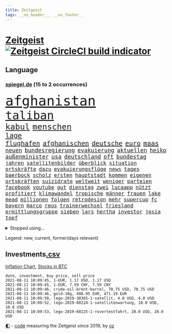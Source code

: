 ```yaml
---
title: Zeitgeist
tags: __no_header__, __no_footer__
---
```


# [Zeitgeist](https://oliz.io/zeitgeist/) [![Zeitgeist CircleCI build indicator](https://circleci.com/gh/ooz/zeitgeist.svg?style=shield)](https://circleci.com/gh/ooz/zeitgeist)

## Language

<h3><a href="https://www.spiegel.de" target="_blank">spiegel.de</a> (15 to 2 occurrences)</h3>
<p style="font-family:monospace">
<span style="font-size:32pt"><a href="news_links.html#afghanistan" class="current">afghanistan</a></span>
<br>
<span style="font-size:27pt"><a href="news_links.html#taliban" class="current">taliban</a></span>
<br>
<span style="font-size:19pt"><a href="news_links.html#kabul" class="current">kabul</a></span>
<span style="font-size:19pt"><a href="news_links.html#menschen" class="current">menschen</a></span>
<br>
<span style="font-size:16pt"><a href="news_links.html#lage" class="current">lage</a></span>
<br>
<span style="font-size:15pt"><a href="news_links.html#flughafen" class="current">flughafen</a></span>
<span style="font-size:15pt"><a href="news_links.html#afghanischen" class="current">afghanischen</a></span>
<span style="font-size:15pt"><a href="news_links.html#deutsche" class="current">deutsche</a></span>
<span style="font-size:15pt"><a href="news_links.html#euro" class="current">euro</a></span>
<span style="font-size:15pt"><a href="news_links.html#maas" class="current">maas</a></span>
<br>
<span style="font-size:13pt"><a href="news_links.html#neuen" class="current">neuen</a></span>
<span style="font-size:13pt"><a href="news_links.html#bundesregierung" class="current">bundesregierung</a></span>
<span style="font-size:13pt"><a href="news_links.html#evakuierung" class="current">evakuierung</a></span>
<span style="font-size:13pt"><a href="news_links.html#aktuellen" class="current">aktuellen</a></span>
<span style="font-size:13pt"><a href="news_links.html#heiko" class="current">heiko</a></span>
<span style="font-size:13pt"><a href="news_links.html#außenminister" class="current">außenminister</a></span>
<span style="font-size:13pt"><a href="news_links.html#usa" class="current">usa</a></span>
<span style="font-size:13pt"><a href="news_links.html#deutschland" class="current">deutschland</a></span>
<span style="font-size:13pt"><a href="news_links.html#oft" class="current">oft</a></span>
<span style="font-size:13pt"><a href="news_links.html#bundestag" class="current">bundestag</a></span>
<br>
<span style="font-size:12pt"><a href="news_links.html#jahren" class="current">jahren</a></span>
<span style="font-size:12pt"><a href="news_links.html#satellitenbilder" class="current">satellitenbilder</a></span>
<span style="font-size:12pt"><a href="news_links.html#überblick" class="current">überblick</a></span>
<span style="font-size:12pt"><a href="news_links.html#situation" class="current">situation</a></span>
<span style="font-size:12pt"><a href="news_links.html#ortskräfte" class="current">ortskräfte</a></span>
<span style="font-size:12pt"><a href="news_links.html#dazu" class="current">dazu</a></span>
<span style="font-size:12pt"><a href="news_links.html#evakuierungsflüge" class="new">evakuierungsflüge</a></span>
<span style="font-size:12pt"><a href="news_links.html#news" class="current">news</a></span>
<span style="font-size:12pt"><a href="news_links.html#tages" class="current">tages</a></span>
<span style="font-size:12pt"><a href="news_links.html#baerbock" class="current">baerbock</a></span>
<span style="font-size:12pt"><a href="news_links.html#scholz" class="current">scholz</a></span>
<span style="font-size:12pt"><a href="news_links.html#ersten" class="current">ersten</a></span>
<span style="font-size:12pt"><a href="news_links.html#hauptstadt" class="current">hauptstadt</a></span>
<span style="font-size:12pt"><a href="news_links.html#kommen" class="current">kommen</a></span>
<span style="font-size:12pt"><a href="news_links.html#eigenen" class="current">eigenen</a></span>
<span style="font-size:12pt"><a href="news_links.html#ortskräften" class="current">ortskräften</a></span>
<span style="font-size:12pt"><a href="news_links.html#suizidrate" class="new">suizidrate</a></span>
<span style="font-size:12pt"><a href="news_links.html#weltweit" class="current">weltweit</a></span>
<span style="font-size:12pt"><a href="news_links.html#weniger" class="current">weniger</a></span>
<span style="font-size:12pt"><a href="news_links.html#parteien" class="current">parteien</a></span>
<span style="font-size:12pt"><a href="news_links.html#facebook" class="current">facebook</a></span>
<span style="font-size:12pt"><a href="news_links.html#youtube" class="current">youtube</a></span>
<span style="font-size:12pt"><a href="news_links.html#gut" class="current">gut</a></span>
<span style="font-size:12pt"><a href="news_links.html#dienstag" class="current">dienstag</a></span>
<span style="font-size:12pt"><a href="news_links.html#zwei" class="current">zwei</a></span>
<span style="font-size:12pt"><a href="news_links.html#lucaapp" class="current">lucaapp</a></span>
<span style="font-size:12pt"><a href="news_links.html#nützt" class="current">nützt</a></span>
<span style="font-size:12pt"><a href="news_links.html#profitiert" class="current">profitiert</a></span>
<span style="font-size:12pt"><a href="news_links.html#klimawandel" class="current">klimawandel</a></span>
<span style="font-size:12pt"><a href="news_links.html#tropische" class="new">tropische</a></span>
<span style="font-size:12pt"><a href="news_links.html#männer" class="current">männer</a></span>
<span style="font-size:12pt"><a href="news_links.html#frauen" class="current">frauen</a></span>
<span style="font-size:12pt"><a href="news_links.html#lake" class="new">lake</a></span>
<span style="font-size:12pt"><a href="news_links.html#mead" class="new">mead</a></span>
<span style="font-size:12pt"><a href="news_links.html#millionen" class="current">millionen</a></span>
<span style="font-size:12pt"><a href="news_links.html#folgen" class="current">folgen</a></span>
<span style="font-size:12pt"><a href="news_links.html#retrodesign" class="new">retrodesign</a></span>
<span style="font-size:12pt"><a href="news_links.html#mehr" class="current">mehr</a></span>
<span style="font-size:12pt"><a href="news_links.html#supercup" class="new">supercup</a></span>
<span style="font-size:12pt"><a href="news_links.html#fc" class="current">fc</a></span>
<span style="font-size:12pt"><a href="news_links.html#bayern" class="current">bayern</a></span>
<span style="font-size:12pt"><a href="news_links.html#marco" class="current">marco</a></span>
<span style="font-size:12pt"><a href="news_links.html#reus" class="current">reus</a></span>
<span style="font-size:12pt"><a href="news_links.html#trainerwechsel" class="new">trainerwechsel</a></span>
<span style="font-size:12pt"><a href="news_links.html#friesland" class="new">friesland</a></span>
<span style="font-size:12pt"><a href="news_links.html#ermittlungsgruppe" class="new">ermittlungsgruppe</a></span>
<span style="font-size:12pt"><a href="news_links.html#sieben" class="current">sieben</a></span>
<span style="font-size:12pt"><a href="news_links.html#lars" class="current">lars</a></span>
<span style="font-size:12pt"><a href="news_links.html#hertha" class="current">hertha</a></span>
<span style="font-size:12pt"><a href="news_links.html#investor" class="current">investor</a></span>
<span style="font-size:12pt"><a href="news_links.html#josia" class="new">josia</a></span>
<span style="font-size:12pt"><a href="news_links.html#topf" class="new">topf</a></span>
</p>
<details>
<summary>Stopped using...</summary>
<p class="former" style="font-size:12pt">
bewaffnete(300) demonstration(299) kommunen(299) lautet(299) williams(299) anscheinend(298) eustaaten(298) gerichtshof(298) hotspots(298) lustig(298) parteitag(298) unabhängigkeit(298) wunsch(298) 5(297) ablauf(297) ford(297) ronaldo(297) schildert(297) wirecard(297) beispielen(296) bemüht(296) echte(296) eindruck(296) energien(296) eng(296) first(296) kohle(296) lebenslanger(296) leichter(296) madrid(296) regie(296) schöner(296) summe(296) wirkte(296) 53(295) anerkennen(295) arizona(295) awards(295) co₂(295) d(295) eindrücke(295) erheblich(295) erscheinen(295) fußballs(295) geringer(295) inklusive(295) männern(295) plätze(295) richterin(295) sexismus(295) steuer(295) umfeld(295) wettlauf(295) worten(295) bischofskonferenz(294) brexit(294) enttäuscht(294) eugh(294) gott(294) investieren(294) islamischer(294) klimaneutral(294) mancherorts(294) schlechter(294) ursula(294) zunehmende(294) 130(293) aufmerksamkeit(293) dubai(293) entdeckung(293) erhoben(293) fabrik(293) frieden(293) krankenhäusern(293) paare(293) rückschlag(293) spdpolitikerin(293) bekanntesten(292) beliebt(292) beobachten(292) berichterstattung(292) bundeskanzler(292) bundesland(292) eingebrochen(292) gewaltsam(292) ignoriert(292) liefert(292) moderator(292) märz(292) okay(292) verhandelt(292) vorantreiben(292) überwinden(292) 50000(291) bitte(291) cool(291) fernen(291) harry(291) infizieren(291) insekten(291) kennt(291) leipziger(291) locker(291) mörder(291) niederlagen(291) schlimmer(291) still(291) verbands(291) verbieten(291) wofür(291) armut(290) erfurt(290) gebaut(290) humanitäre(290) illegal(290) kita(290) kritische(290) sicherheitskräfte(290) spekuliert(290) stoff(290) unterlagen(290) versuchte(290) vorstellung(290) ärmere(290) abstimmen(289) beteiligt(289) elisabeth(289) endgültig(289) format(289) gebe(289) gefasst(289) gefährlicher(289) gewaltsamen(289) innenstadt(289) lehnen(289) maximal(289) nahverkehr(289) noten(289) rechtsextremen(289) restaurant(289) rom(289) usbürger(289) versteckt(289) botschaften(288) einzig(288) englische(288) forderte(288) gleichstellung(288) infrage(288) joshua(288) leyen(288) mitgliedschaft(288) on(288) regt(288) rock(288) schülern(288) 41(287) 79(287) büros(287) erkrankung(287) finanzieren(287) gefechte(287) geheimnis(287) historisch(287) marija(287) mathias(287) putins(287) spdgesundheitsexperte(287) stürmer(287) 61(286) 94(286) ausgegeben(286) ausgewertet(286) ausgleich(286) edward(286) einzug(286) grünheide(286) kommunikation(286) kompliziert(286) mieter(286) mitternacht(286) nahen(286) neuwagen(286) reise(286) solcher(286) verschwand(286) verschärfung(286) vorsprung(286) weite(286) 1945(285) 96(285) ansatz(285) chris(285) freiburg(285) ganzes(285) image(285) strafstoß(285) super(285) wm(285) öffentlichkeit(285) besucher(284) blamage(284) gesundheitssystem(284) haltung(284) nadal(284) nächtliche(284) regierungspartei(284) unbekannter(284) verbrechen(284) überwunden(284) 30000(283) empfohlen(283) endspiel(283) erinnern(283) filmen(283) grün(283) hund(283) inhaftiert(283) oberlandesgericht(283) braunschweig(282) eurecht(282) größeren(282) matteo(282) organisation(282) stanley(282) teilgenommen(282) verstößt(282) verzögern(282) wurzeln(282) 8(281) juristisch(281) korrekt(281) pflegekräfte(281) sichergestellt(281) ständig(281) tragödie(281) unterliegt(281) zuversichtlich(281) öl(281) endgültige(280) flüchtlingen(280) getragen(280) herzen(280) modell(280) samuel(280) trainiert(280) unregelmäßigkeiten(280) ursprung(280) verdeutlicht(280) auftritte(279) bande(279) bewegen(279) einsetzen(279) fragte(279) grünenchef(279) hob(279) kronprinz(279) löw(279) mode(279) siegen(279) vernachlässigt(279) zimmer(279) ansicht(278) erfindung(278) gemeinsame(278) mutmaßlichem(278) präsidentin(278) triumph(278) wirksam(278) antonio(277) band(277) bewertung(277) bezahlung(277) drastische(277) erschwert(277) französischen(277) gefangene(277) königsfamilie(277) potenzial(277) steckte(277) uefa(277) ungewöhnliche(277) 49(276) del(276) herz(276) innenstädte(276) spektakuläre(276) verbündete(276) 25000(275) berühmten(275) brauche(275) coronaschutz(275) erwachsene(275) euaustritt(275) federer(275) methode(275) platzen(275) schäuble(275) can(274) em(274) euparlament(274) gedenkfeier(274) kanzlerkandidatur(274) lädt(274) republik(274) schläft(274) tvserie(274) zuckerberg(274) bundesgesundheitsminister(273) neuauflage(273) rasen(273) sehnsucht(273) zuschauern(273) griechen(272) kindes(272) kooperation(272) prescht(272) ökonomen(272) abkehr(271) außerhalb(271) beantworten(271) besiegen(271) detail(271) erzielte(271) fotografin(271) holocaust(271) nordkoreas(271) reichlich(271) überschritten(271) ablehnung(270) betrifft(270) brandenburger(270) konkrete(270) nah(270) nötige(270) seltene(270) spiegelleser(270) verschiedenen(270) bestand(269) betrogen(269) erweist(269) rekordsumme(269) s(269) auktion(268) erstochen(268) fach(268) namhafte(268) samstagmorgen(268) stützt(268) unabhängig(268) zulässig(268) öffentliche(268) dänische(267) fan(267) frontex(267) jordan(267) umsätze(267) ämter(267) aufgestellt(266) einbrecher(266) familienberater(266) museum(266) prognose(266) umweltbundesamt(266) 76(265) frisch(265) infektionsgeschehen(265) verfügbar(265) überfahren(265) 30jähriger(264) bartsch(264) hängt(264) motive(264) schulschließungen(264) ulrich(264) verbrennungsmotor(264) wuchs(264) wählte(264) boomen(263) football(263) konzentrationslager(263) polizistin(263) tisch(263) unzufrieden(263) rentner(262) schulpolitik(262) trauern(262) unterm(262) fußballem(261) landung(261) mühe(261) sinkende(261) verständnis(261) dortmunder(260) neunjährige(260) vorgeführt(260) zuspruch(260) beweise(259) flagge(259) herausfinden(259) stahl(259) zurecht(259) haustür(258) keeper(258) mourinho(257) palmer(257) vorschriften(257) schätzen(256) ball(255) jones(255) kuriosen(255) möglichkeiten(255) gesetzliche(254) neymar(254) sofortige(254) vermieter(254) coronapatienten(253) wahr(253) 36(252) plädoyer(252) schottische(252) vorbestraft(252) entlang(251) bewegt(249) vergehen(248) beschlagnahmten(247) laufbahn(247) persönliches(247) summen(247) lehrkräfte(246) tyson(246) lauern(245) gedenkt(244) zeitung(244) klappt(243) sauer(243) armen(242) beherrschen(242) frühe(242) nebenwirkungen(242) rückgängig(242) vorfällen(242) statue(241) wasserstoff(241) unrealistisch(240) verfassungsbeschwerde(240) youtuber(240) derzeitigen(239) erreger(239) korrigieren(239) tagsüber(239) dämpft(237) hagen(237) austragung(236) suv(236) empfinden(235) erleichtern(235) heizen(235) sauerland(235) turniers(235) ausgetreten(234) italienischer(234) tobias(233) truppenabzug(233) verunglückte(233) mängel(232) ungewöhnlichen(232) verweigerte(232) meisterschaft(230) nominierungen(230) schach(230) beach(229) janet(229) offener(229) yellen(229) genial(228) psychischen(228) wmtitel(228) cambridge(227) rechter(227) aggressiv(226) ausgemacht(225) politischer(225) beerdigt(223) behindert(223) queere(222) zocken(222) zusätzliche(222) hinterbliebene(221) schauspielern(221) trikots(221) 58(220) elliot(219) pérez(219) versinken(219) erfüllung(218) hartz(218) loslegen(218) stromausfall(218) euland(214) matt(214) effekt(213) mitgefühl(213) curevac(212) saisonende(212) attackierten(211) moralische(211) berühmtes(210) erneuerbare(210) leiter(210) heidelberg(209) nick(209) präsent(209) lücken(207) rechtsbruch(207) anfragen(206) karolina(205) schütze(205) zurückgenommen(205) drittes(204) ankurbeln(203) kubas(203) blumen(202) fremde(200) rädern(200) schulabschluss(199) fischern(198) impfnachweis(198) nachrichtenagentur(198) perspektive(198) adler(197) verbrauch(197) willkürlich(197) schwacher(195) befanden(194) blitz(194) konzerten(194) langjähriger(194) abiturienten(193) burg(192) eliteuni(192) schwangerschaftsabbrüche(192) tübinger(191) verbrenner(190) frustrierte(188) technische(188) windows(188) eugrenzschutzagentur(186) wolff(186) langjährige(184) scheideweg(184) mutante(183) zusätzlichen(183) lego(181) blockierten(179) lehre(179) neuwahl(177) regelmäßige(177) autobauer(176) homeschooling(176) nebenjob(176) pkwmaut(176) berger(174) nutzungsbedingungen(174) downing(173) angemessene(172) gemüse(172) klappen(172) copa(171) gaspipeline(171) berücksichtigen(170) verschossen(170) ausstellung(168) gelöscht(168) potenziell(168) decken(167) goldbarren(167) leitfaden(167) viral(167) 2035(166) mietern(166) california(165) exklusiv(165) faust(165) traumberuf(165) unionsfraktion(165) kandidiert(164) lehrerin(164) ungeeignet(164) estland(163) sparkassen(163) filmt(161) lewentz(159) trümmern(159) wunden(159) ausländer(156) coronarisiko(156) exuspräsidenten(156) menschenrechtslage(156) verleiht(156) elite(155) inzidenzwerte(155) rodriguez(155) wolken(155) opel(154) schätzungen(153) längerem(152) bein(151) recherchiert(150) todesursache(149) urteile(148) magen(147) ubahnstation(147) fassungslos(146) royal(146) sexistische(146) gegenden(145) strich(145) usrapper(145) zulieferer(145) gebühren(144) steuersenkungen(144) abbruch(142) regionalen(142) großmeister(141) kriege(140) 13jährigen(139) tübingen(139) ökologisch(139) krimi(138) sonnigen(138) aufstellung(136) befestigt(136) einbau(136) freiheitsrechte(136) großereignis(135) kündigungen(135) wal(135) beileid(134) free(134) teenagerin(134) 65jährige(133) abheben(133) geldgebern(133) strafzinsen(133) reporterteam(132) tribut(132) maskenaffäre(131) maskendeals(131) niederlegen(131) absprachen(130) schulkind(130) stadien(130) verglich(130) bräuchte(129) deep(129) coronamaskenaffäre(128) tvinterview(128) laufender(127) wiese(127) dramatisches(126) mitgliedern(126) ethikrats(124) pressefreiheit(124) staatsanwälte(123) zuschüsse(123) einfangen(122) verlegung(122) jordanien(121) realistisch(121) strippenzieher(119) trikot(119) unterschiedliche(119) dementieren(117) coronainzidenz(115) waffenruhe(115) besetzen(114) einheimische(114) homophobe(114) mexikos(114) unbeteiligte(114) belgiens(113) missglückten(113) onlinebanking(113) bedankte(112) buhlen(111) redbullpilot(111) sterblichen(111) bundestrainers(110) nationalelf(110) rügt(109) weckte(109) lebenswerter(108) bundesstaaten(107) philips(107) widow(107) kuss(106) nhl(106) biber(104) landesverband(104) rächt(103) berechtigt(102) lösegeld(102) sturmböen(102) aggressiven(101) bröckelt(101) kellner(101) sprüche(101) borissow(100) eilen(100) indischen(100) kuh(100) leiteten(100) münsterland(100) vereinigung(100) verlag(100) bojko(99) homo(99) veto(99) zelebriert(99) kasper(98) passagieren(98) testspiel(98) aufreger(97) klausur(95) nordamerika(95) entzündete(94) disput(93) kommender(92) spitzenkandidatin(92) verstappens(92) wandeln(92) brian(91) schädlichen(91) untergang(91) 67jährige(90) degenkolb(90) menschenrechtsverstöße(90) wirtschaftlich(90) annette(89) erschüttern(89) snowden(89) achtung(88) aufgebrachte(88) eile(88) koloniale(88) pflegen(88) techniken(87) 23000(86) jungunternehmer(86) jüngst(86) raúl(86) reisepass(86) schnellere(86) bachmann(85) chatgruppe(85) florentino(85) höherem(85) ablösen(84) anfänger(84) forschende(84) heizt(84) remmoclans(84) steuererleichterungen(84) wirtschaftsprojekt(84) formulierungen(83) grünenspitzenkandidatin(83) netzbetreiber(83) christa(82) lampedusa(82) loben(82) messerangreifer(82) nathan(82) uboot(82) vorstände(82) einschlägig(81) prognostizieren(81) auszurichten(80) berufstätige(80) krass(80) planten(80) somit(80) aufgeführt(79) batteriefabrik(79) landwirt(79) zugesagt(79) durchzusetzen(78) eubehörde(78) fünfjahresvertrag(78) mitsamt(78) raumfahrt(78) abbrennen(77) grünes(77) protestaktionen(77) wägt(77) batteriezellen(76) festhält(76) verfassungsgerichts(76) beanstandet(75) blockbuster(75) dieselskandals(75) einzelfall(75) loslässt(75) maia(75) modus(75) möhren(75) sandu(75) spanisches(75) ausgewählt(74) co₂abgabe(74) gestanden(74) itkonzern(74) konzeptkünstler(74) kundinnen(74) unbemerkt(74) gefechten(73) homophoben(73) unfassbar(73) boerne(72) gemeinderat(72) meisterwerk(72) randale(72) werdende(72) comdirect(71) effekte(71) kane(71) lions(71) bruchsal(70) derart(70) empfang(70) genialer(70) globaler(70) kaliforniens(70) landesteilen(70) vielversprechend(70) 1987(69) abschalteinrichtung(69) busfahrers(69) touristischen(69) vermelden(69) übungen(69) 1981(68) achtzigerjahre(68) fronten(68) gemessenen(68) p(68) spezialisierte(68) zollfahnder(68) bundesfamilienministerin(67) col(67) flexibel(67) sprintstar(67) feuerpause(66) lapid(66) bergetappe(65) blitzeinschlag(65) dauerregen(65) geburtenrate(65) peinlich(65) abschiebung(64) amateure(64) beton(64) gewünscht(64) hiphop(64) kriegsende(64) ubahnhof(64) belächelt(63) eingestürzt(63) kulturtipps(63) topsprinter(63) ökosystem(63) championsleaguetitel(62) deutschkolumne(62) engagiert(62) gegeißelt(62) impfquoten(62) mangelwirtschaft(62) notenbank(62) 2040(61) aktivistinnen(61) cruise(61) erdbeeren(61) korb(61) verhandelte(61) abstürze(60) anleitungen(60) bemerkte(60) fossile(60) ransomwareattacke(60) zweifache(60) borahansgrohe(59) europameisterin(59) sagan(59) spoiler(59) usrichter(59) vergraben(59) etappensieg(58) facebooks(58) heizkosten(58) kurzschluss(58) nahost(58) putzen(58) baum(57) community(57) kompletter(57) preisschub(57) bewährungsstrafen(56) erklimmen(56) existenzfrage(56) monaco(56) mühelos(56) abgeschoben(55) ehrgeiziges(55) jemanden(55) kontinents(55) pliskova(55) teslafabrik(55) tröstete(55) ausgab(54) eindeutige(54) gezielten(54) impfverweigerer(54) knieverletzung(54) adressen(53) bundesrichter(53) floskeln(53) franco(53) lernlücken(53) lernrückstände(53) staatsgeheimnis(53) ständigen(53) unostudie(53) vielfaches(53) überfielen(53) gekentert(52) getreten(52) nrwlandtag(52) scheinwerferlicht(52) surfer(52) berief(51) decke(51) finaleinzug(51) geschlampt(51) klimaneutrale(51) prekären(51) reines(51) wessen(51) autoschlüssel(50) coronapositiv(50) gesichtet(50) heiratete(50) situationen(50) vollzug(50) außenhandel(49) galactic(49) konzepte(49) parteispenden(49) schutzmacht(49) unity(49) virgin(49) allgegenwärtig(48) armenvierteln(48) echt(48) einmischung(48) gesten(48) kärcher(48) leifheit(48) schreitet(48) unterstützern(48) verhaftung(48) 53jährige(47) bischöfe(47) machtdemonstration(47) vereinbaren(47) vorhersehbaren(47) wanderin(47) wandten(47) bodensee(46) gewohnheiten(46) vorbehalten(46) weltkriegs(46) zuwanderung(46) banden(45) kräftige(45) pressetermine(45) unschuldig(45) verständigung(45) kronzeuge(44) luftfiltern(44) ertrinken(43) françois(43) gezeichnet(43) punkband(43) wahlgesetze(43) fangquoten(42) vorangebracht(42) witwer(42) erpresser(41) kopfankopfrennen(41) leisteten(41) rücktrittsgesuch(41) us(41) verstießen(41) ölraffinerie(41) argentinier(40) fotoreportage(40) américa(39) ansteckender(39) erzbischofs(39) forschen(39) gebäudes(39) kreidezähne(39) längerer(39) mobilen(39) schlammschlacht(39) benzinpreis(38) botschafters(38) emhalbfinale(38) emtitel(38) fünfjährigen(38) inside(38) perez(38) sympathisiert(38) welttennis(38) österreichischer(38) ausgewählte(37) engländer(37) erschreckendes(37) pirouetten(37) vorschrift(37) wahlberechtigte(37) fda(36) genehmigungen(36) u(36) aufgedeckt(35) bergwanderung(35) dallas(35) grandioses(35) pressesprecher(35) profil(35) sangen(35) schnelltestzentren(35) badeunfällen(34) leichten(34) pfarrer(34) recherchierte(34) vögel(34) banging(33) frauenanteil(33) loony(33) luck(33) militäreinsatz(33) or(33) porn(33) schämt(33) bescheiden(32) emfinale(32) gehasst(32) jagten(32) schaute(32) streben(32) paddeln(31) rängen(31) strikt(31) bulli(30) kreative(30) macrons(30) reformer(30) seenotrettern(30) transsexualität(30) turnieren(30) wahlkampfchef(30) zurückgeführt(30) balenciaga(29) beteuert(29) enttäuschend(29) klientel(29) modernes(29) obligatorisch(29) raheem(29) rechtswidrig(29) seemeilen(29) sterling(29) tickets(29) wembley(29) wetterlage(29) denis(28) neumünster(28) rekordhitze(28) scheuen(28) selbstauflösung(28) siebziger(28) berüchtigt(27) dänen(27) finalspiele(27) rechtsextrem(27) systemische(27) gareth(26) maastricht(26) schlüsselfigur(26) smarte(26) verschoss(26) wimbledon(26) auspacken(25) dazwischen(25) demenz(25) hjulmand(25) hunsrück(25) kurzzeitig(25) mancini(25) normen(25) norwegische(25) roberto(25) spielentscheidende(25) wembleystadion(25) alphavariante(24) großfamilie(24) hubbleweltraumteleskop(24) ramos(24) 39jährige(23) bundestagspräsident(23) death(23) diamanten(23) erhitzt(23) freiräume(23) gemüter(23) hymne(23) journal(23) kratzt(23) schluckauf(23) southgate(23) tendenz(23) tornado(23) abschaffung(22) glaube(22) grundsätzlich(22) sexualisierte(22) anteile(21) botswana(21) deltawelle(21) karat(21) redakteure(21) rezo(21) riesendiamant(21) ungarischen(21) haie(20) 21jährigen(19) abgeordneter(19) gegenmodell(19) hagel(19) südafrikas(19) brutales(18) nachtzug(18) white(18) überschätzt(18) betrachten(17) cavendish(17) existiert(17) geliebt(17) georgien(17) gläser(17) partnerschaft(17) anonymer(16) dienstleister(16) schätzungsweise(16) altstar(15) enfant(15) merckx(15) mitbestimmen(15) picassogemälde(15) terrible(15) touretappe(15) linkenfraktionschef(14) matej(14) mohorič(14) nutztiere(14) quarantänepflicht(14) slowene(14) übersee(14) 1982(13) gelangte(13) jahreshälfte(13) legten(13) zwischendurch(13) bay(12) deich(12) eingestürzte(12) fieber(12) grandslamturnier(12) religiös(12) three(12) exchef(11) rekordtemperaturen(11) sportlichen(11)
</p>
</details>
<p>Legend: <span class="new">new</span>, <span class="current">current</span>, <span class="former">former(days relevant)</span></p>

## Investments[.csv](investments.csv)

[Inflation Chart](https://inflationchart.com),
[Stocks in BTC](https://stonksinbtc.xyz/)

```
date, investment, buy price, sell price
2021-08-11 10:09:45, 1-EUR, 1.17 USD, 1.17 USD
2021-08-11 10:09:45, 1-EUR, 7.59 CNY, 7.59 CNY
2021-08-11 10:09:46, crude-oil-brent-barrel, 70.75 USD, 70.75 USD
2021-08-11 10:09:46, gold-10g, 498.95 EUR, 471.19 EUR
2021-08-11 10:09:50, lego-2019-30365-1-satellit, 4.0 USD, 4.0 USD
2021-08-11 10:09:52, lego-2019-60224-1-satellitenwartung, 10.0 USD, 10.0 USD
2021-08-11 10:09:53, lego-2019-60225-1-rovertestfahrt, 20.0 USD, 20.0 USD
```

<footer>
<a href="javascript:toggleTheme()" class="nav">🌓</a>
- <a href="https://github.com/ooz/zeitgeist">code</a> measuring the Zeitgeist since 2019, by <a href="https://oliz.io">oz</a>
</footer>
